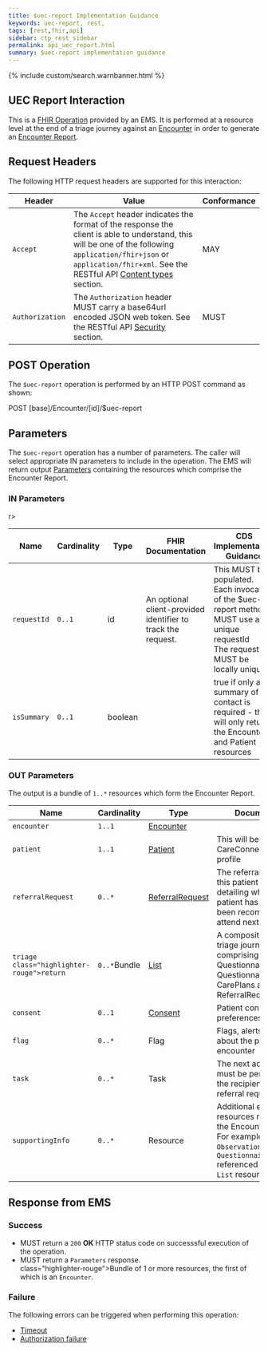 ```yaml
---  
title: $uec-report Implementation Guidance  
keywords: uec-report, rest,  
tags: [rest,fhir,api]  
sidebar: ctp_rest_sidebar  
permalink: api_uec_report.html  
summary: $uec-report implementation guidance   
---
```

  

{% include custom/search.warnbanner.html %}  
## UEC Report Interaction ##  
  

This is a [FHIR Operation](https://www.hl7.org/fhir/stu3/operations.html) provided by an EMS. It is performed at a resource level at the end of a triage journey against an [Encounter](api_encounter_na.html) in order to generate an [Encounter Report](api_encounter_report.html).  
  

## Request Headers ##  
  

The following HTTP request headers are supported for this interaction:  
  
  



| Header               | Value |Conformance |  
|----------------------|-------|-------|  
| `Accept`      | The `Accept` header indicates the format of the response the client is able to understand, this will be one of the following `application/fhir+json` or `application/fhir+xml`. See the RESTful API [Content types](api_general_guidance.html#content-types) section. | MAY |  
| `Authorization`      | The `Authorization` header MUST carry a base64url encoded JSON web token. See the RESTful API [Security](api_security.html) section. | MUST |   

## POST Operation  
  

The `$uec-report` operation is performed by an HTTP POST command as shown:  
  

<div markdown="span" class="alert alert-success" role="alert">
POST [base]/Encounter/[id]/$uec-report  
</div>
  

## Parameters ##  
  
The `$uec-report` operation has a number of parameters. The caller will select appropriate IN parameters to include in the operation. The EMS will return output [Parameters](http://hl7.org/fhir/stu3/parameters.html) containing the resources which comprise the Encounter Report.  
  

### IN Parameters  
<table style="min-width:100%;width:100%">
<thead>
<tr>  r>
    <th style="width:10%;">Name</th>  
    <th style="width:5%;">Cardinality</th>  
    <th style="width:10%;">Type</th>  
      <th style="width:40%;">FHIR Documentation</th>  
   <th style="width:35%;">CDS Implementation Guidance</th>  
</tr>  
</thead>
<tbody>

<tr>  
  <td><code class="highlighter-rouge">requestId</code></td>  
    <td><code class="highlighter-rouge">0..1</code></td>  
    <td>id</td>  
    <td>An optional client-provided identifier to track the request.</td>  
<td>This MUST be populated.<br/>  
Each invocation of the $uec-report method MUST use a unique requestId<br/>  
The requestId MUST be locally unique</td>  
</tr>  
<tr>  
  <td><code>isSummary</code></td>  
    <td><code>0..1</code></td>  
    <td>boolean</td>  
    <td></td>  
<td>true if only a summary of the contact is required - this will only return the Encounter and Patient resources</td>  
</tr> 
</tbody>
</table>  
  

### OUT Parameters ###  
  

<table  style="min-width:100%;width:100%">  
<thead>

<tr>  
<th  style="width:25%;">Name</th>  
<th style="width:5%;">Cardinality</th>  
<th style="width:20%;">Type</th>  
<th  style="width:40%;">Documentation</th>  
</tr>  
</thead>
<tbody>

<tr>  
<td><code>encounter</code></td>  
<td><code>1..1</code></td>  
<td><a href="api_encounter.html">Encounter</a></td>  
<td></td>  
</tr>  
<tr>  
<td><code>patient</code></td>  
<td><code>1..1</code></td>  
<td><a href="api_patient.html">Patient</a></td>  
<td>This will be use the CareConnectPatient profile</td>  
</tr>  
<tr>  
<td><code>referralRequest</code></td>  
<td><code>0..*</code></td>  
<td><a href="api_referral_request.html">ReferralRequest</a></td>  
<td>The referral request for this patient journey, detailing where the patient has chosen or been recommended to attend next</td>  
</tr>  
<tr>  
<td><code>triage  class="highlighter-rouge">return</code></td>  
<td><code>0..*</code>Bundle</td>  
<td><a href="https://www.hl7.org/fhir/STU3/list.html">List</a></td>  
<td>A composition of the triage journey, comprising references to Questionnaires, QuestionnaireResponses, CarePlans and a ReferralRequest</td>  
</tr>  
<tr>  
<td><code>consent</code></td>  
<td><code>0..1</code></td>  
<td><a href="api_consent.html">Consent</a></td>  
<td>Patient consent preferences</td>  
</tr>  
<tr>  
<td><code>flag</code></td>  
<td><code>0..*</code></td>  
<td>Flag</td>  
<td>Flags, alerts or notes about the patient or the encounter</td>  
</tr>  
<tr>  
<td><code>task</code></td>  
<td><code>0..*</code></td>  
<td>Task</td>  
<td>The next actions that must be performed by the recipient of the referral request</td>  
</tr>  
<tr>  
<td><code>supportingInfo</code></td>  
<td><code>0..*</code></td>  
<td>Resource</td>  
<td>Additional encounter resources referenced in the Encounter Report. For example, <code>Observations</code> or <code>QuestionnaireResponses</code> referenced in a triage <code>List</code> resource.</td>  
</tr>  
</tbody>
The output is a bundle of <code  class="highlighter-rouge">1..*</code> resources which form the Encounter Report.
</td>
</tr>

</table>  
  
  



## Response from EMS ##  
  

### Success ###  
  

* MUST return a <code  class="highlighter-rouge">200</code> **OK** HTTP status code on successsful execution of the operation.  
* MUST return a <code>Parameters</code> response.  
    class="highlighter-rouge">Bundle</code> of 1 or more resources, the first of which is an <code  class="highlighter-rouge">Encounter</code>.

### Failure ###  
  

The following errors can be triggered when performing this operation:  
  

*  [Timeout](api_errorhandling.html#time-out)  
*  [Authorization failure](api_errorhandling.html)
<!--stackedit_data:
eyJoaXN0b3J5IjpbLTExODE4NjIxOCw4NTk1NTc3NTUsLTEzNz
YzMDU3NTEsMTA0MjA3NTI4Ml19
-->